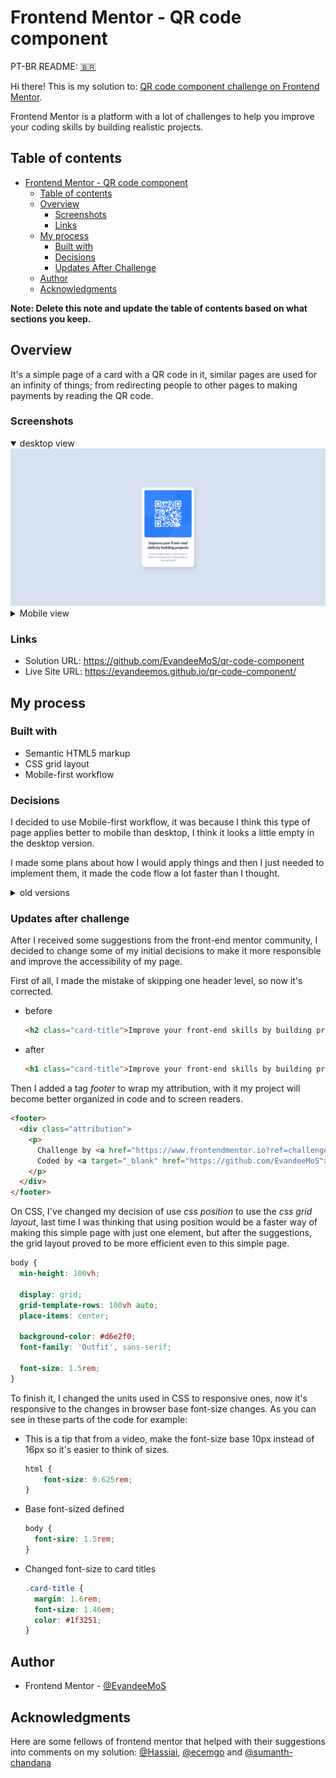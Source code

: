 # Frontend Mentor - QR code component

PT-BR README: [:brazil:](README-pt-br.md)

Hi there! This is my solution to: [QR code component challenge on Frontend Mentor](https://www.frontendmentor.io/challenges/qr-code-component-iux_sIO_H). 

Frontend Mentor is a platform with a lot of challenges to help you improve your coding skills by building realistic projects. 

## Table of contents

- [Frontend Mentor - QR code component](#frontend-mentor---qr-code-component)
  - [Table of contents](#table-of-contents)
  - [Overview](#overview)
    - [Screenshots](#screenshots)
    - [Links](#links)
  - [My process](#my-process)
    - [Built with](#built-with)
    - [Decisions](#decisions)
    - [Updates After Challenge](#updates-after-challenge)
  - [Author](#author)
  - [Acknowledgments](#acknowledgments)

**Note: Delete this note and update the table of contents based on what sections you keep.**

## Overview

It's a simple page of a card with a QR code in it, similar pages are used for an infinity of things; from redirecting people to other pages to making payments by reading the QR code.

### Screenshots

<details open>
  <summary>desktop view</summary>
  <img src="./screenshots/desktop-view-screenshot.png">
</details>

<details>
  <summary>Mobile view</summary>
  <img src="./screenshots/mobile-view-screenshot.png">
</details>

### Links

- Solution URL: https://github.com/EvandeeMoS/qr-code-component
- Live Site URL: https://evandeemos.github.io/qr-code-component/

## My process

### Built with

- Semantic HTML5 markup
- CSS grid layout
- Mobile-first workflow

### Decisions


I decided to use Mobile-first workflow, it was because I think this type of page applies better to mobile than desktop, I think it looks a little empty in the desktop version.

I made some plans about how I would apply things and then I just needed to implement them, it made the code flow a lot faster than I thought.

<details>
<summary>old versions</summary>
I made this page using just what I already knew about CSS and HTML, based on that, you will see that I decided to use CSS position properties instead of CSS grid or flex layout, why that? Well, how it's just an element on the entire body of the site, I thought that it would fit well, a simple way to put things into place, and how it's just one element, I don't need to worry about breaking the layout.

About the responsible part of the page, well, I didn't need to make any changes to the layout of the desktop version, cause the position properties already do the job to put the things in place based on view size.
</details>

### Updates after challenge
After I received some suggestions from the front-end mentor community, I decided to change some of my initial decisions to make it more responsible and improve the accessibility of my page.

First of all, I made the mistake of skipping one header level, so now it's corrected.

- before

  ```html
  <h2 class="card-title">Improve your front-end skills by building projects</h2>
  ```

- after

  ```html
  <h1 class="card-title">Improve your front-end skills by building projects</h1>
  ```

Then I added a tag _footer_ to wrap my attribution, with it my project will become better organized in code and to screen readers.

```html
<footer>
  <div class="attribution">
    <p>
      Challenge by <a href="https://www.frontendmentor.io?ref=challenge" target="_blank">Frontend Mentor</a>. 
      Coded by <a target="_blank" href="https://github.com/EvandeeMoS">EvandeeMoS</a>.
    </p>
  </div>
</footer>
```

On CSS, I've changed my decision of use _css position_ to use the _css grid layout_, last time I was thinking that using position would be a faster way of making this simple page with just one element, but after the suggestions, the grid layout proved to be more efficient even to this simple page.

```css
body {
  min-height: 100vh;

  display: grid;
  grid-template-rows: 100vh auto;
  place-items: center;

  background-color: #d6e2f0;
  font-family: 'Outfit', sans-serif;

  font-size: 1.5rem;
}
```

To finish it, I changed the units used in CSS to responsive ones, now it's responsive to the changes in browser base font-size changes. As you can see in these parts of the code for example:

- This is a tip that from a video, make the font-size base 10px instead of 16px so it's easier to think of sizes.
  ```css
  html {
      font-size: 0.625rem;
  }
  ```

- Base font-sized defined
  ```css
  body {
    font-size: 1.5rem;
  }
  ```

- Changed font-size to card titles
  
  ```css
  .card-title {
    margin: 1.6rem;
    font-size: 1.46em;
    color: #1f3251;
  }
  ```
## Author

- Frontend Mentor - [@EvandeeMoS](https://www.frontendmentor.io/profile/EvandeeMoS)

## Acknowledgments

Here are some fellows of frontend mentor that helped with their suggestions into comments on my solution:
[@Hassiai](https://www.frontendmentor.io/profile/Hassiai), [@ecemgo](https://www.frontendmentor.io/profile/ecemgo) and [@sumanth-chandana](https://www.frontendmentor.io/profile/sumanth-chandana)